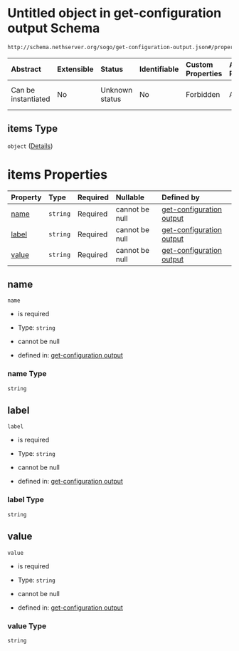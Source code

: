 # Untitled object in get-configuration output Schema

```txt
http://schema.nethserver.org/sogo/get-configuration-output.json#/properties/user_domains_list/items
```



| Abstract            | Extensible | Status         | Identifiable | Custom Properties | Additional Properties | Access Restrictions | Defined In                                                                                   |
| :------------------ | :--------- | :------------- | :----------- | :---------------- | :-------------------- | :------------------ | :------------------------------------------------------------------------------------------- |
| Can be instantiated | No         | Unknown status | No           | Forbidden         | Allowed               | none                | [get-configuration-output.json\*](sogo/get-configuration-output.json "open original schema") |

## items Type

`object` ([Details](get-configuration-output-properties-user_domains_list-items.md))

# items Properties

| Property        | Type     | Required | Nullable       | Defined by                                                                                                                                                                                                                         |
| :-------------- | :------- | :------- | :------------- | :--------------------------------------------------------------------------------------------------------------------------------------------------------------------------------------------------------------------------------- |
| [name](#name)   | `string` | Required | cannot be null | [get-configuration output](get-configuration-output-properties-user_domains_list-items-properties-name.md "http://schema.nethserver.org/sogo/get-configuration-output.json#/properties/user_domains_list/items/properties/name")   |
| [label](#label) | `string` | Required | cannot be null | [get-configuration output](get-configuration-output-properties-user_domains_list-items-properties-label.md "http://schema.nethserver.org/sogo/get-configuration-output.json#/properties/user_domains_list/items/properties/label") |
| [value](#value) | `string` | Required | cannot be null | [get-configuration output](get-configuration-output-properties-user_domains_list-items-properties-value.md "http://schema.nethserver.org/sogo/get-configuration-output.json#/properties/user_domains_list/items/properties/value") |

## name



`name`

* is required

* Type: `string`

* cannot be null

* defined in: [get-configuration output](get-configuration-output-properties-user_domains_list-items-properties-name.md "http://schema.nethserver.org/sogo/get-configuration-output.json#/properties/user_domains_list/items/properties/name")

### name Type

`string`

## label



`label`

* is required

* Type: `string`

* cannot be null

* defined in: [get-configuration output](get-configuration-output-properties-user_domains_list-items-properties-label.md "http://schema.nethserver.org/sogo/get-configuration-output.json#/properties/user_domains_list/items/properties/label")

### label Type

`string`

## value



`value`

* is required

* Type: `string`

* cannot be null

* defined in: [get-configuration output](get-configuration-output-properties-user_domains_list-items-properties-value.md "http://schema.nethserver.org/sogo/get-configuration-output.json#/properties/user_domains_list/items/properties/value")

### value Type

`string`
